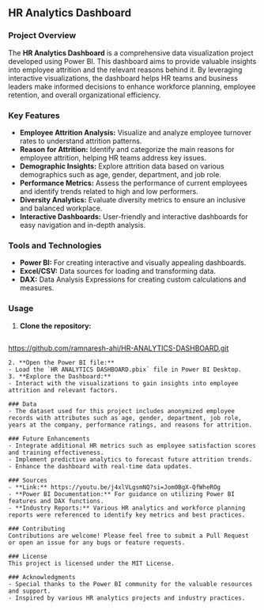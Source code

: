 
## HR Analytics Dashboard

### Project Overview
The **HR Analytics Dashboard** is a comprehensive data visualization project developed using Power BI. This dashboard aims to provide valuable insights into employee attrition and the relevant reasons behind it. By leveraging interactive visualizations, the dashboard helps HR teams and business leaders make informed decisions to enhance workforce planning, employee retention, and overall organizational efficiency.

### Key Features
- **Employee Attrition Analysis:** Visualize and analyze employee turnover rates to understand attrition patterns.
- **Reason for Attrition:** Identify and categorize the main reasons for employee attrition, helping HR teams address key issues.
- **Demographic Insights:** Explore attrition data based on various demographics such as age, gender, department, and job role.
- **Performance Metrics:** Assess the performance of current employees and identify trends related to high and low performers.
- **Diversity Analytics:** Evaluate diversity metrics to ensure an inclusive and balanced workplace.
- **Interactive Dashboards:** User-friendly and interactive dashboards for easy navigation and in-depth analysis.

### Tools and Technologies
- **Power BI:** For creating interactive and visually appealing dashboards.
- **Excel/CSV:** Data sources for loading and transforming data.
- **DAX:** Data Analysis Expressions for creating custom calculations and measures.

### Usage
1. **Clone the repository:**
   ```sh
https://github.com/ramnaresh-ahi/HR-ANALYTICS-DASHBOARD.git
   ```
2. **Open the Power BI file:**
   - Load the `HR ANALYTICS DASHBOARD.pbix` file in Power BI Desktop.
3. **Explore the Dashboard:**
   - Interact with the visualizations to gain insights into employee attrition and relevant factors.

### Data
- The dataset used for this project includes anonymized employee records with attributes such as age, gender, department, job role, years at the company, performance ratings, and reasons for attrition.

### Future Enhancements
- Integrate additional HR metrics such as employee satisfaction scores and training effectiveness.
- Implement predictive analytics to forecast future attrition trends.
- Enhance the dashboard with real-time data updates.

### Sources
- **Link:** https://youtu.be/j4xlVLgsmNQ?si=Jom0BgX-QfWheROg
- **Power BI Documentation:** For guidance on utilizing Power BI features and DAX functions.
- **Industry Reports:** Various HR analytics and workforce planning reports were referenced to identify key metrics and best practices.

### Contributing
Contributions are welcome! Please feel free to submit a Pull Request or open an issue for any bugs or feature requests.

### License
This project is licensed under the MIT License.

### Acknowledgments
- Special thanks to the Power BI community for the valuable resources and support.
- Inspired by various HR analytics projects and industry practices.
